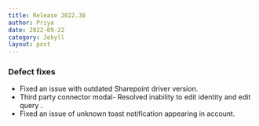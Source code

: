 ```yaml
---
title: Release 2022.38
author: Priya
date: 2022-09-22
category: Jekyll
layout: post
---
```


### Defect fixes

* Fixed an issue with outdated Sharepoint driver version.
* Third party connector modal- Resolved inability to edit identity and edit query .
* Fixed an issue of unknown toast notification appearing in account.